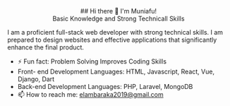  <div align="center"> ## Hi there 👋 I'm Muniafu! </div>
 <div align="center">Basic Knowledge and Strong Technicall Skills </div>

I am a proficient full-stack web developer with strong technical skills. I am prepared to design websites and effective applications that significantly enhance the final product.

- ⚡ Fun fact: Problem Solving Improves Coding Skills
-    Front- end Development Languages:  HTML, Javascript, React, Vue, Django, Dart
-    Back-end Development Languages: PHP, Laravel, MongoDB
- 📫 How to reach me: elambaraka2019@gmail.com
